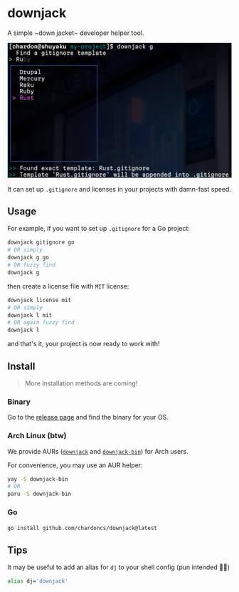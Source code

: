 # downjack

A simple ~down jacket~ developer helper tool.

![Demo screenshot](./docs/demo.png)

It can set up `.gitignore` and licenses in your projects with damn-fast speed.

## Usage

For example, if you want to set up `.gitignore` for a Go project:

```bash
downjack gitignore go
# OR simply
downjack g go
# OR fuzzy find
downjack g
```

then create a license file with `MIT` license:

```bash
downjack license mit
# OR simply
downjack l mit
# OR again fuzzy find
downjack l
```

and that's it, your project is now ready to work with!

## Install 

> More installation methods are coming!

### Binary

Go to the [release page](https://github.com/chardoncs/downjack/releases) and find the binary for your OS.

### Arch Linux (btw)

We provide AURs
([`downjack`](https://aur.archlinux.org/packages/downjack)
and
[`downjack-bin`](https://aur.archlinux.org/packages/downjack-bin))
for Arch users.

For convenience, you may use an AUR helper:

```bash
yay -S downjack-bin
# OR
paru -S downjack-bin
```

### Go

```bash
go install github.com/chardoncs/downjack@latest
```

## Tips

It may be useful to add an alias for `dj` to your shell config (pun intended 📀🤘)

```bash
alias dj='downjack'
```

